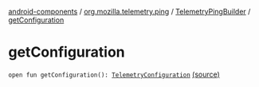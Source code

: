 [android-components](../../index.md) / [org.mozilla.telemetry.ping](../index.md) / [TelemetryPingBuilder](index.md) / [getConfiguration](./get-configuration.md)

# getConfiguration

`open fun getConfiguration(): `[`TelemetryConfiguration`](../../org.mozilla.telemetry.config/-telemetry-configuration/index.md) [(source)](https://github.com/mozilla-mobile/android-components/blob/master/components/service/telemetry/src/main/java/org/mozilla/telemetry/ping/TelemetryPingBuilder.java#L40)